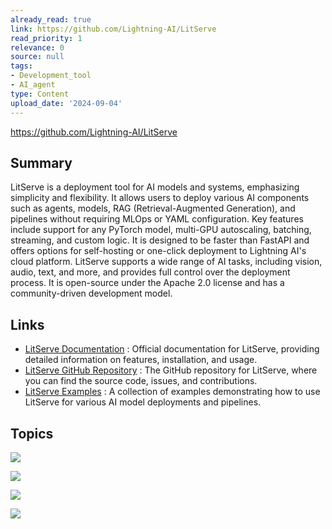 ```yaml
---
already_read: true
link: https://github.com/Lightning-AI/LitServe
read_priority: 1
relevance: 0
source: null
tags:
- Development_tool
- AI_agent
type: Content
upload_date: '2024-09-04'
---
```


https://github.com/Lightning-AI/LitServe
## Summary

LitServe is a deployment tool for AI models and systems, emphasizing simplicity and flexibility. It allows users to deploy various AI components such as agents, models, RAG (Retrieval-Augmented Generation), and pipelines without requiring MLOps or YAML configuration. Key features include support for any PyTorch model, multi-GPU autoscaling, batching, streaming, and custom logic. It is designed to be faster than FastAPI and offers options for self-hosting or one-click deployment to Lightning AI's cloud platform. LitServe supports a wide range of AI tasks, including vision, audio, text, and more, and provides full control over the deployment process. It is open-source under the Apache 2.0 license and has a community-driven development model.
## Links

- [LitServe Documentation](https://lightning.ai/docs/litserve) : Official documentation for LitServe, providing detailed information on features, installation, and usage.
- [LitServe GitHub Repository](https://github.com/Lightning-AI/litserve) : The GitHub repository for LitServe, where you can find the source code, issues, and contributions.
- [LitServe Examples](https://lightning.ai/docs/litserve/examples) : A collection of examples demonstrating how to use LitServe for various AI model deployments and pipelines.

## Topics

![](topics/Tool/LitServe)

![](topics/Concept/Multi%20GPU%20Autoscaling)

![](topics/Concept/Batching%20and%20Streaming)

![](topics/Concept/Retrieval%20Augmented%20Generation%20RAG)